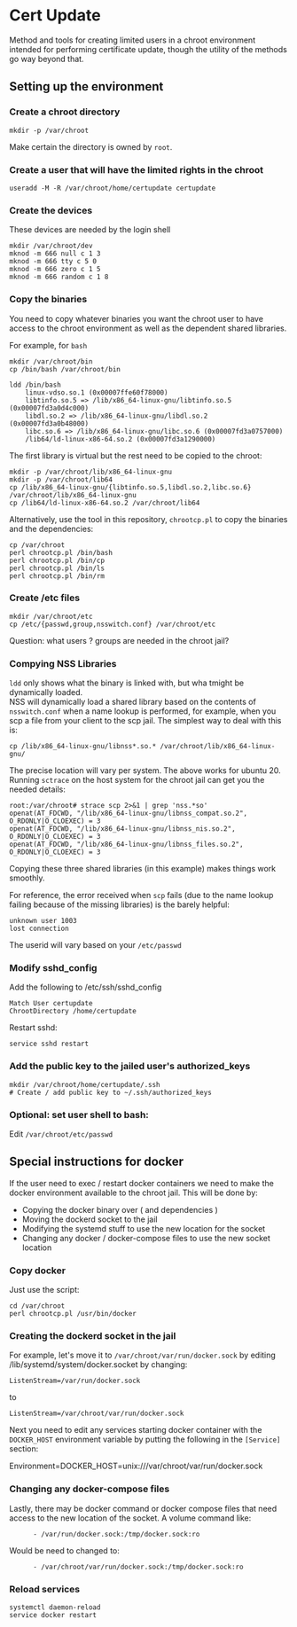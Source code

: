# Cert Update

Method and tools for creating limited users in a chroot environment intended 
for performing certificate update, though the utility of the methods go way
beyond that.

## Setting up the environment

### Create a chroot directory

```
mkdir -p /var/chroot
```

Make certain the directory is owned by `root`.  

### Create a user that will have the limited rights in the chroot

```
useradd -M -R /var/chroot/home/certupdate certupdate
```

### Create the devices

These devices are needed by the login shell

```
mkdir /var/chroot/dev
mknod -m 666 null c 1 3
mknod -m 666 tty c 5 0
mknod -m 666 zero c 1 5
mknod -m 666 random c 1 8
```

### Copy the binaries 

You need to copy whatever binaries you want the chroot user to have access to the chroot environment as well as the dependent shared libraries.

For example, for `bash`

```
mkdir /var/chroot/bin
cp /bin/bash /var/chroot/bin

ldd /bin/bash
	linux-vdso.so.1 (0x00007ffe60f78000)
	libtinfo.so.5 => /lib/x86_64-linux-gnu/libtinfo.so.5 (0x00007fd3a0d4c000)
	libdl.so.2 => /lib/x86_64-linux-gnu/libdl.so.2 (0x00007fd3a0b48000)
	libc.so.6 => /lib/x86_64-linux-gnu/libc.so.6 (0x00007fd3a0757000)
	/lib64/ld-linux-x86-64.so.2 (0x00007fd3a1290000)
```

The first library is virtual but the rest need to be copied to the chroot:

```
mkdir -p /var/chroot/lib/x86_64-linux-gnu
mkdir -p /var/chroot/lib64
cp /lib/x86_64-linux-gnu/{libtinfo.so.5,libdl.so.2,libc.so.6} /var/chroot/lib/x86_64-linux-gnu
cp /lib64/ld-linux-x86-64.so.2 /var/chroot/lib64
```

Alternatively, use the tool in this repository, `chrootcp.pl` to copy the binaries and the dependencies:

```
cp /var/chroot
perl chrootcp.pl /bin/bash
perl chrootcp.pl /bin/cp
perl chrootcp.pl /bin/ls
perl chrootcp.pl /bin/rm
```

### Create /etc files

```
mkdir /var/chroot/etc
cp /etc/{passwd,group,nsswitch.conf} /var/chroot/etc
```

Question: what users ? groups are needed in the chroot jail?

### Compying NSS Libraries

`ldd` only shows what the binary is linked with, but wha tmight be dynamically loaded.  
NSS will dynamically load a shared library based on the contents of `nsswitch.conf` when 
a name lookup is performed, for example, when you scp a file from your client to the
scp jail. The simplest way to deal with this is:

```
cp /lib/x86_64-linux-gnu/libnss*.so.* /var/chroot/lib/x86_64-linux-gnu/
```

The precise location will vary per system.  The above works for ubuntu 20.  Running `sctrace`
on the host system for the chroot jail can get you the needed details:

```
root:/var/chroot# strace scp 2>&1 | grep 'nss.*so'
openat(AT_FDCWD, "/lib/x86_64-linux-gnu/libnss_compat.so.2", O_RDONLY|O_CLOEXEC) = 3
openat(AT_FDCWD, "/lib/x86_64-linux-gnu/libnss_nis.so.2", O_RDONLY|O_CLOEXEC) = 3
openat(AT_FDCWD, "/lib/x86_64-linux-gnu/libnss_files.so.2", O_RDONLY|O_CLOEXEC) = 3
```

Copying these three shared libraries (in this example) makes things work smoothly.

For reference, the error received when `scp` fails (due to the name lookup failing 
because of the missing libraries) is the barely helpful:

```
unknown user 1003
lost connection
```
The userid will vary based on your `/etc/passwd`

### Modify sshd_config

Add the following to /etc/ssh/sshd_config

```
Match User certupdate
ChrootDirectory /home/certupdate
```

Restart sshd:

```
service sshd restart
```

### Add the public key to the jailed user's authorized_keys

```
mkdir /var/chroot/home/certupdate/.ssh
# Create / add public key to ~/.ssh/authorized_keys
```

### Optional: set user shell to bash:

Edit `/var/chroot/etc/passwd`

## Special instructions for docker

If the user need to exec / restart docker containers we need to make the docker environment available to the chroot jail.  This will be done by:

- Copying the docker binary over ( and dependencies )
- Moving the dockerd socket to the jail
- Modifying the systemd stuff to use the new location for the socket
- Changing any docker / docker-compose files to use the new socket location

### Copy docker

Just use the script:

```
cd /var/chroot
perl chrootcp.pl /usr/bin/docker
```

### Creating the dockerd socket in the jail

For example, let's move it to `/var/chroot/var/run/docker.sock` by editing /lib/systemd/system/docker.socket by changing:

```
ListenStream=/var/run/docker.sock
```

to 

```
ListenStream=/var/chroot/var/run/docker.sock
```

Next you need to edit any services starting docker container with the `DOCKER_HOST` environment variable by putting the following in the `[Service]` section:

Environment=DOCKER_HOST=unix:///var/chroot/var/run/docker.sock

### Changing any docker-compose files

Lastly, there may be docker command or docker compose files that need access to the new location of the socket. A volume command like:


```
      - /var/run/docker.sock:/tmp/docker.sock:ro
```
 
Would be need to changed to:

```
      - /var/chroot/var/run/docker.sock:/tmp/docker.sock:ro
```


### Reload services

```
systemctl daemon-reload
service docker restart
```

